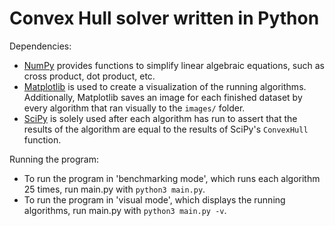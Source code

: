 # Convex Hull solver written in Python

Dependencies:
- [NumPy](http://www.numpy.org/) provides functions to simplify linear algebraic equations, such as cross product, dot product, etc.
- [Matplotlib](https://matplotlib.org/) is used to create a visualization of the running algorithms. Additionally, Matplotlib saves an image for each finished dataset by every algorithm that ran visually to the `images/` folder.
- [SciPy](https://www.scipy.org/) is solely used after each algorithm has run to assert that the results of the algorithm are equal to the results of SciPy's `ConvexHull` function.

 Running the program:
- To run the program in 'benchmarking mode', which runs each algorithm 25 times, run main.py with `python3 main.py`.
- To run the program in 'visual mode', which displays the running algorithms, run main.py with `python3 main.py -v`.
